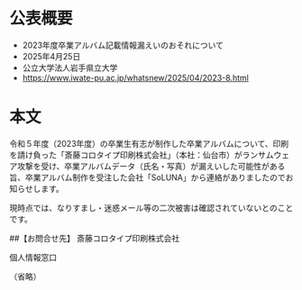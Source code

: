 # 公表概要
- 2023年度卒業アルバム記載情報漏えいのおそれについて
- 2025年4月25日
- 公立大学法人岩手県立大学
- https://www.iwate-pu.ac.jp/whatsnew/2025/04/2023-8.html

# 本文
令和５年度（2023年度）の卒業生有志が制作した卒業アルバムについて、印刷を請け負った「斎藤コロタイプ印刷株式会社」（本社：仙台市）がランサムウェア攻撃を受け、卒業アルバムデータ（氏名・写真）が漏えいした可能性がある旨、卒業アルバム制作を受注した会社「SoLUNA」から連絡がありましたのでお知らせします。

現時点では、なりすまし・迷惑メール等の二次被害は確認されていないとのことです。

##【お問合せ先】
斎藤コロタイプ印刷株式会社

個人情報窓口

（省略）
